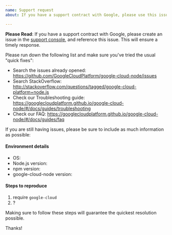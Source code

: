 ```yaml
---
name: Support request
about: If you have a support contract with Google, please use this issue type.

---
```


**Please Read**: If you have a support contract with Google, please create an issue in the [support console](https://cloud.google.com/support/), and reference this issue. This will ensure a timely response.

Please run down the following list and make sure you've tried the usual "quick fixes":

  - Search the issues already opened: https://github.com/GoogleCloudPlatform/google-cloud-node/issues
  - Search StackOverflow: http://stackoverflow.com/questions/tagged/google-cloud-platform+node.js
  - Check our Troubleshooting guide: https://googlecloudplatform.github.io/google-cloud-node/#/docs/guides/troubleshooting
  - Check our FAQ: https://googlecloudplatform.github.io/google-cloud-node/#/docs/guides/faq

If you are still having issues, please be sure to include as much information as possible:

#### Environment details

  - OS:
  - Node.js version:
  - npm version:
  - google-cloud-node version:

#### Steps to reproduce

  1. require `google-cloud`
  2. ?

Making sure to follow these steps will guarantee the quickest resolution possible.

Thanks!
